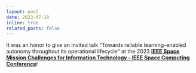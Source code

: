 ```yaml
---
layout: post
date: 2023-07-18
inline: true
related_posts: false
---
```


It was an honor to give an invited talk "Towards reliable learning-enabled autonomy throughout its operational lifecycle" at the 2023 **[IEEE Space Mission
Challenges for Information Technology - IEEE Space Computing Conference](https://smcit-scc.space/workshop-fdas.html)**!


